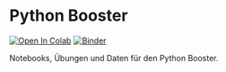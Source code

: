 # Python Booster

[![Open In
Colab](https://colab.research.google.com/assets/colab-badge.svg)](https://colab.research.google.com/github/Digital-History-Berlin/Python-Booster)
[![Binder](https://mybinder.org/badge_logo.svg)](https://mybinder.org/v2/gh/Digital-History-Berlin/Python-Booster/HEAD)

Notebooks, Übungen und Daten für den Python Booster.

<!-- alte Angaben aus dem SoSe2022


## Termin  

Mi, 20.4.2022, 16 Uhr bis 18 Uhr

Do, 21.4.2022, 16 Uhr bis 19 Uhr

## Zeitliche Abfolge und Agenda

### Tag 1:

* Einstiegsaufgaben zu Python
* Umfrage zur Selbsteinschätzung: https://www.menti.com/mqx8j1surv
* Besprechung der Aufgaben

* Feedback und Fragen zum Jupyter-Book
* Besprechung der Fragen

* gemeinsame Übung: Daten strukturiert speichern

### Tag 2:

* Flexibel Pythonkompetenzen auffrischen

* Pandas Basic
* Plotten mit Pandas, Matplotlib und Seaborn


## Zur Datengrundlage

Die Textdaten für den Python-Booster sind dem Projekt [German Political Speeches Corpus](https://politische-reden.eu/) entnommen. Ein zip-file mit xml-Dateien ist via Zenodo verfügbar: https://zenodo.org/record/3611246

### Reference

Barbaresi, Adrien (2018). "A corpus of German political speeches from the 21st century", Proceedings of the Eleventh International Conference on Language Resources and Evaluation (LREC 2018), European Language Resources Association (ELRA), pp. 792–797. http://purl.org/corpus/german-speeches (BibTeX entry)

Adrien Barbaresi. (2019). German Political Speeches Corpus (Version v4.2019) [Data set]. Zenodo. https://doi.org/10.5281/zenodo.3611246 -->
